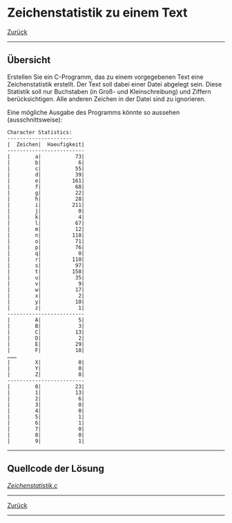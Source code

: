 # Zeichenstatistik zu einem Text

[Zurück](./../Exercises.md)

---

## Übersicht

Erstellen Sie ein C-Programm, das zu einem vorgegebenen Text eine Zeichenstatistik erstellt. Der
Text soll dabei einer Datei abgelegt sein. Diese Statistik soll nur Buchstaben (in Groß- und
Kleinschreibung) und Ziffern berücksichtigen. Alle anderen Zeichen in der Datei sind zu
ignorieren.

Eine mögliche Ausgabe des Programms könnte so aussehen (ausschnittsweise):

```
Character Statistics:
---------------------
|  Zeichen|  Haeufigkeit|
-------------------------
|        a|           73|
|        b|            6|
|        c|           55|
|        d|           39|
|        e|          161|
|        f|           68|
|        g|           22|
|        h|           28|
|        i|          211|
|        j|            0|
|        k|            4|
|        l|           67|
|        m|           12|
|        n|          118|
|        o|           71|
|        p|           76|
|        q|            0|
|        r|          110|
|        s|           97|
|        t|          158|
|        u|           35|
|        v|            9|
|        w|           17|
|        x|            2|
|        y|           10|
|        z|            1|
-------------------------
|        A|            5|
|        B|            3|
|        C|           13|
|        D|            2|
|        E|           29|
|        F|           18|
………
|        X|            0|
|        Y|            0|
|        Z|            8|
-------------------------
|        0|           23|
|        1|           13|
|        2|            6|
|        3|            0|
|        4|            0|
|        5|            1|
|        6|            1|
|        7|            0|
|        8|            0|
|        9|            1|
```

---

## Quellcode der Lösung

[*Zeichenstatistik.c*](./Zeichenstatistik.c)

---

[Zurück](./../Exercises.md)

---

